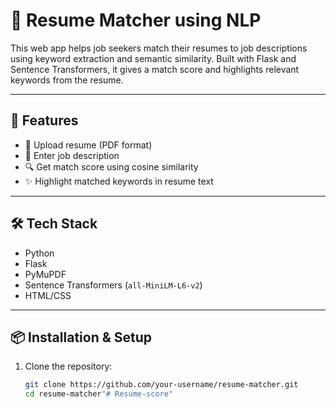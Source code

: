 # 🧠 Resume Matcher using NLP

This web app helps job seekers match their resumes to job descriptions using keyword extraction and semantic similarity. Built with Flask and Sentence Transformers, it gives a match score and highlights relevant keywords from the resume.

---

## 🚀 Features

- 📄 Upload resume (PDF format)
- 📝 Enter job description
- 🔍 Get match score using cosine similarity
- ✨ Highlight matched keywords in resume text

---

## 🛠️ Tech Stack

- Python
- Flask
- PyMuPDF
- Sentence Transformers (`all-MiniLM-L6-v2`)
- HTML/CSS

---

## 📦 Installation & Setup

1. Clone the repository:
   ```bash
   git clone https://github.com/your-username/resume-matcher.git
   cd resume-matcher"# Resume-score" 

